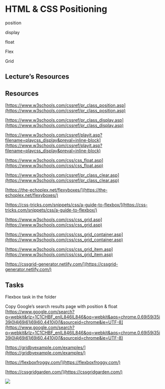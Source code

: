 

# HTML & CSS Positioning

position

display

float

Flex

Grid

## Lecture’s Resources

## Resources

[https://www.w3schools.com/cssref/pr_class_position.asp](https://www.w3schools.com/cssref/pr_class_position.asp)

[https://www.w3schools.com/cssref/pr_class_display.asp](https://www.w3schools.com/cssref/pr_class_display.asp)

[https://www.w3schools.com/cssref/playit.asp?filename=playcss_display&preval=inline-block](https://www.w3schools.com/cssref/playit.asp?filename=playcss_display&preval=inline-block)

[https://www.w3schools.com/css/css_float.asp](https://www.w3schools.com/css/css_float.asp)

[https://www.w3schools.com/cssref/pr_class_clear.asp](https://www.w3schools.com/cssref/pr_class_clear.asp)

[https://the-echoplex.net/flexyboxes/](https://the-echoplex.net/flexyboxes/)

[https://css-tricks.com/snippets/css/a-guide-to-flexbox/](https://css-tricks.com/snippets/css/a-guide-to-flexbox/)

[https://www.w3schools.com/css/css_grid.asp](https://www.w3schools.com/css/css_grid.asp)

[https://www.w3schools.com/css/css_grid_container.asp](https://www.w3schools.com/css/css_grid_container.asp)

[https://www.w3schools.com/css/css_grid_item.asp](https://www.w3schools.com/css/css_grid_item.asp)

[https://cssgrid-generator.netlify.com/](https://cssgrid-generator.netlify.com/)

  

## Tasks

Flexbox task in the folder

Copy Google’s search results page with position & float [https://www.google.com/search?q=webkit&rlz=1C1CHBF_enIL846IL846&oq=webkit&aqs=chrome.0.69i59j35i39j0l4j69i61j69i60.4410j0j1&sourceid=chrome&ie=UTF-8](https://www.google.com/search?q=webkit&rlz=1C1CHBF_enIL846IL846&oq=webkit&aqs=chrome.0.69i59j35i39j0l4j69i61j69i60.4410j0j1&sourceid=chrome&ie=UTF-8)
  
[https://gridbyexample.com/examples/](https://gridbyexample.com/examples/)

[https://flexboxfroggy.com/](https://flexboxfroggy.com/)

[https://cssgridgarden.com/](https://cssgridgarden.com/)

![](https://i.imgur.com/hwUXoLE.png)